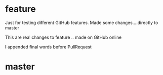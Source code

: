 # feature

Just for testing different GitHub features.
Made some changes....directly to master

This are real changes to feature .. made on GitHub online

I appended final words before PullRequest

# master